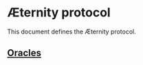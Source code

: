 # Æternity protocol

This document defines the Æternity protocol.

## [Oracles](./oracles/oracles.md)

